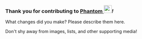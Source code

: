 ### Thank you for contributing to [Phantom <img src="https://thumbs.gfycat.com/RequiredCriminalKitten-max-1mb.gif" width="25px">](https://github.com/sidiousvic/phantom)_!_

What changes did you make? Please describe them here.

Don't shy away from images, lists, and other supporting media!
